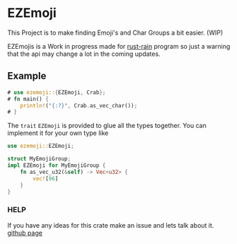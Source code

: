# EZEmoji

This Project is to make finding Emoji's and Char Groups a bit easier. (WIP)

EZEmojis is a Work in progress made for [rust-rain](https://rusty-rain.xyz) program
so just a warning that the api may change a lot in the coming updates.

## Example
```rust
# use ezemoji::{EZEmoji, Crab};
# fn main() {
    println!("{:?}", Crab.as_vec_char());
# }
```


The `trait` `EZEmoji` is provided to glue all the types together.
You can implement it for your own type like

```rust
use ezemoji::EZEmoji;

struct MyEmojiGroup;
impl EZEmoji for MyEmojiGroup {
    fn as_vec_u32(&self) -> Vec<u32> {
        vec![96]
    }
}
```

### HELP
If you have any ideas for this crate make an issue and lets talk about it.
[github page](https://github.com/cowboy8625/ezemoji)
